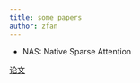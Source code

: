 ```yaml
---
title: some papers
author: zfan
---
```



- NAS: Native Sparse Attention

[论文](https://arxiv.org/abs/2502.11089)